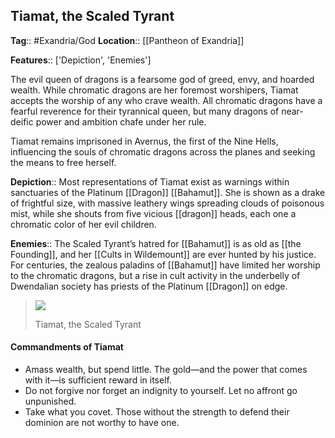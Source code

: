 ## Tiamat, the Scaled Tyrant
**Tag**:: #Exandria/God
**Location**:: [[Pantheon of Exandria]]

**Features**:: ['Depiction', 'Enemies']

The evil queen of dragons is a fearsome god of greed, envy, and hoarded wealth. While chromatic dragons are her foremost worshipers, Tiamat accepts the worship of any who crave wealth. All chromatic dragons have a fearful reverence for their tyrannical queen, but many dragons of near-deific power and ambition chafe under her rule.

Tiamat remains imprisoned in Avernus, the first of the Nine Hells, influencing the souls of chromatic dragons across the planes and seeking the means to free herself.

**Depiction**:: Most representations of Tiamat exist as warnings within sanctuaries of the Platinum [[Dragon]] [[Bahamut]]. She is shown as a drake of frightful size, with massive leathery wings spreading clouds of poisonous mist, while she shouts from five vicious [[dragon]] heads, each one a chromatic color of her evil children.

**Enemies**:: The Scaled Tyrant’s hatred for [[Bahamut]] is as old as [[the Founding]], and her [[Cults in Wildemount]] are ever hunted by his justice. For centuries, the zealous paladins of [[Bahamut]] have limited her worship to the chromatic dragons, but a rise in cult activity in the underbelly of Dwendalian society has priests of the Platinum [[Dragon]] on edge.

> [![](https://media.dndbeyond.com/compendium-images/egtw/yDOyqyOocErRgYJK/01-23.png)](https://media.dndbeyond.com/compendium-images/egtw/yDOyqyOocErRgYJK/01-23.png)
> 
> Tiamat, the Scaled Tyrant

#### Commandments of Tiamat

-   Amass wealth, but spend little. The gold—and the power that comes with it—is sufficient reward in itself.
-   Do not forgive nor forget an indignity to yourself. Let no affront go unpunished.
-   Take what you covet. Those without the strength to defend their dominion are not worthy to have one.